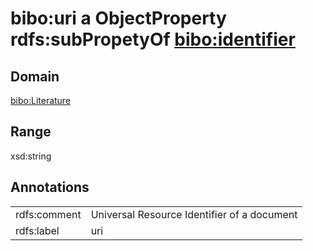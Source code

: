 # bibo:uri a ObjectProperty rdfs:subPropetyOf [bibo:identifier](/ontology/bibo/identifier)

## Domain

[bibo:Literature](/ontology/bibo/Literature)

## Range

xsd:string

## Annotations

|||
|-----|-----|
|rdfs:comment|Universal Resource Identifier of a document|
|rdfs:label|uri|

